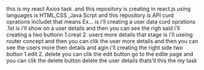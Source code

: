 this is my react Axios task .and this repository is creating in react.js using languages is HTML,CSS ,Java Scrpt and this repository is API curd oprations includet that means 
Ex... is i'll creating a user data curd oprations .1st is i'll show on a user details and then you can see the righ said i'll creating a two buttonn 1.creat 2. users more details that stage is i'll useing router concept and then you can clik the user more details and then you can see the users  more then details  and agin i'll creating the right side two button 1.edit 2. delete you can clik the edit button go to the edite page and you can clik the delete button delete the user details thats'll this the my task  
